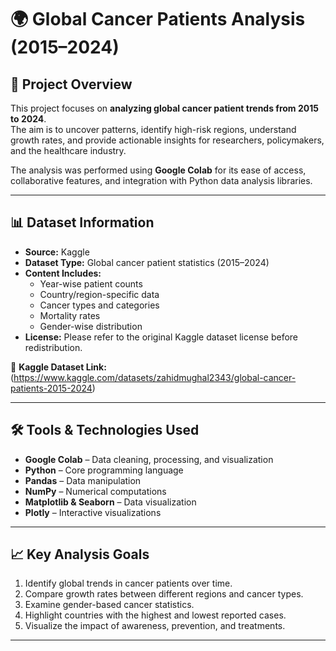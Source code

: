 # 🌍 Global Cancer Patients Analysis (2015–2024)

## 📌 Project Overview  
This project focuses on **analyzing global cancer patient trends from 2015 to 2024**.  
The aim is to uncover patterns, identify high-risk regions, understand growth rates, and provide actionable insights for researchers, policymakers, and the healthcare industry.

The analysis was performed using **Google Colab** for its ease of access, collaborative features, and integration with Python data analysis libraries.

---

## 📊 Dataset Information  
- **Source:** Kaggle  
- **Dataset Type:** Global cancer patient statistics (2015–2024)  
- **Content Includes:**
  - Year-wise patient counts
  - Country/region-specific data
  - Cancer types and categories
  - Mortality rates
  - Gender-wise distribution
- **License:** Please refer to the original Kaggle dataset license before redistribution.  

🔗 **Kaggle Dataset Link:** (https://www.kaggle.com/datasets/zahidmughal2343/global-cancer-patients-2015-2024)  

---

## 🛠️ Tools & Technologies Used  
- **Google Colab** – Data cleaning, processing, and visualization  
- **Python** – Core programming language  
- **Pandas** – Data manipulation  
- **NumPy** – Numerical computations  
- **Matplotlib & Seaborn** – Data visualization  
- **Plotly** – Interactive visualizations  

---

## 📈 Key Analysis Goals  
1. Identify global trends in cancer patients over time.  
2. Compare growth rates between different regions and cancer types.  
3. Examine gender-based cancer statistics.  
4. Highlight countries with the highest and lowest reported cases.  
5. Visualize the impact of awareness, prevention, and treatments.  

---
 
